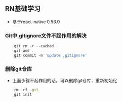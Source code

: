 ## RN基础学习
* 基于react-native 0.53.0

### Git中.gitignore文件不起作用的解决

```js
    git rm -r --cached .
    git add .
    git commit -m 'update .gitignore'
```

### 删除git仓库

* 上面步骤不起作用的话，可以删除git仓库，重新初始化
```js
    rm -rf .git
    git init
```